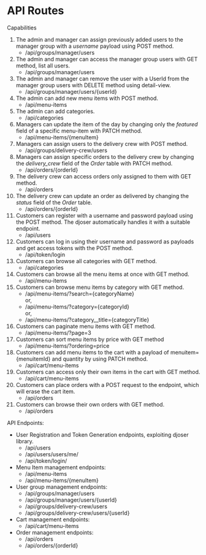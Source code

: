 # API Routes

Capabilities

1. The admin and manager can assign previously added users to the manager group with a *username* payload using POST method.
    - /api/groups/manager/users  
2. The admin and manager can access the manager group users with GET method, list all users.
    - /api/groups/manager/users  
3. The admin and manager can remove the user with a UserId from the manager group users with DELETE method using detail-view.
    - /api/groups/manager/users/{userId} 
4. The admin can add new menu items with POST method.
    - /api/menu-items
5. The admin can add categories.
    - /api/categories
6. Managers can update the item of the day by changing only the *featured* field of a specific menu-item with PATCH method.
    - /api/menu-items/{menuItem}
7. Managers can assign users to the delivery crew with POST method.
    - /api/groups/delivery-crew/users
8. Managers can assign specific orders to the delivery crew by changing the *delivery_crew* field of the *Order* table with PATCH method.
    - /api/orders/{orderId}
9. The delivery crew can access orders only assigned to them with GET method.
    - /api/orders
10. The delivery crew can update an order as delivered by changing the *status* field of the *Order* table.
    - /api/orders/{orderId}
11. Customers can register with a username and password payload using the POST method. The djoser automatically handles it with a suitable endpoint.
    - /api/users
12. Customers can log in using their username and password as payloads and get access tokens with the POST method.
    - /api/token/login
13. Customers can browse all categories with GET method.
    - /api/categories
14. Customers can browse all the menu items at once with GET method.
    - /api/menu-items 
15. Customers can browse menu items by category with GET method.
    - /api/menu-items/?search={categoryName}
    <br>or,
    - /api/menu-items/?category={categoryId}
    <br>or, 
    - /api/menu-items/?category__title={categoryTitle}
16. Customers can paginate menu items with GET method.
    - /api/menu-items/?page=3
17. Customers can sort menu items by price with GET method
    - /api/menu-items/?ordering=price
18. Customers can add menu items to the cart with a payload of menuitem={menuitemId} and quantity by using PATCH method.
    - /api/cart/menu-items
19. Customers can access only their own items in the cart with GET method. 
    - /api/cart/menu-items
20. Customers can place orders with a POST request to the endpoint, which will erase the cart item.
    - /api/orders
21. Customers can browse their own orders with GET method.
    - /api/orders

API Endpoints:

+ User Registration and Token Generation endpoints, exploiting djoser library.
    - /api/users
    - /api/users/users/me/  
    - /api/token/login/  
+ Menu Item management endpoints:
    -	/api/menu-items  
    -	/api/menu-items/{menuItem}  
+ User group management endpoints:
    - /api/groups/manager/users
    - /api/groups/manager/users/{userId}
    - /api/groups/delivery-crew/users
    - /api/groups/delivery-crew/users/{userId}
+ Cart management endpoints:
    - /api/cart/menu-items
+ Order management endpoints:
    - /api/orders
    - /api/orders/{orderId}